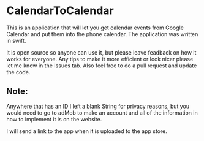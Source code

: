 # CalendarToCalendar
This is an application that will let you get calendar events from Google Calendar and put them into the phone calendar. The application was written in swift. 

It is open source so anyone can use it, but please leave feadback on how it works for everyone. Any tips to make it more efficient or look nicer please let me know in the Issues tab. Also feel free to do a pull request and update the code.

## Note: 
Anywhere that has an ID I left a blank String for privacy reasons, but you would need to go to adMob to make an account and all of the information in how to implement it is on the website.

I will send a link to the app when it is uploaded to the app store.
